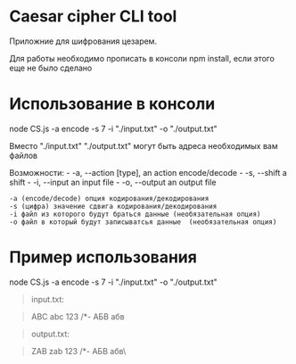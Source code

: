 # Caesar cipher CLI tool

Приложние для шифрования цезарем.

Для работы необходимо прописать в консоли npm install, если этого еще не было сделано

# Использование в консоли

node CS.js -a encode -s 7 -i "./input.txt" -o "./output.txt"

Вместо "./input.txt" "./output.txt" могут быть адреса необходимых вам файлов

   Возможности:
    - -a, --action [type],     an action encode/decode
    - -s, --shift <number>     a shift
    - -i, --input <filename>   an input file
    - -o, --output <filename>  an output file

    -a (encode/decode) опция кодирования/декодирования
    -s (цифра) значение сдвига кодирования/декодирования
    -i файл из которого будут браться данные (необязательная опция)
    -o файл в который будут записыватсья данные  (необязательная опция)

# Пример использования 

node CS.js -a encode -s 7 -i "./input.txt" -o "./output.txt"


> input.txt:

> ABC abc 123 /*- АБВ абв

> output.txt:

> ZAB zab 123 /*- АБВ абв\
